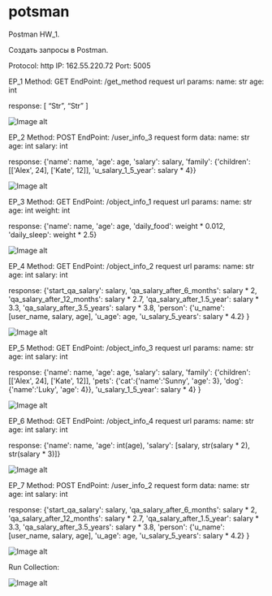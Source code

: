 # potsman
Postman HW_1.

Создать запросы в Postman.

Protocol: http 
IP: 162.55.220.72 
Port: 5005


EP_1
Method: GET
EndPoint: /get_method
request url params: 
 name: str
 age: int
 
 response: 
[
    “Str”,
    “Str”
]


![Image alt](https://github.com/YehorSerdyuk/potsman/blob/main/img/1.png?raw=true)


EP_2
Method: POST
EndPoint: /user_info_3
request form data: 
 name: str
 age: int
 salary: int

response: 
{'name': name,
          'age': age,
          'salary': salary,
          'family': {'children': [['Alex', 24], ['Kate', 12]],
                     'u_salary_1_5_year': salary * 4}}
                     
                     

![Image alt](https://github.com/YehorSerdyuk/potsman/blob/main/img/2.png?raw=true)


EP_3
Method: GET
EndPoint: /object_info_1
request url params: 
 name: str
 age: int
 weight: int

response: 
{'name': name,
          'age': age,
          'daily_food': weight * 0.012,
          'daily_sleep': weight * 2.5}
          

                     
![Image alt](https://github.com/YehorSerdyuk/potsman/blob/main/img/3.png?raw=true)




EP_4
Method: GET
EndPoint: /object_info_2
request url params: 
 name: str
 age: int
 salary: int

response: 
{'start_qa_salary': salary,
          'qa_salary_after_6_months': salary * 2,
          'qa_salary_after_12_months': salary * 2.7,
          'qa_salary_after_1.5_year': salary * 3.3,
          'qa_salary_after_3.5_years': salary * 3.8,
          'person': {'u_name': [user_name, salary, age],
                     'u_age': age,
                     'u_salary_5_years': salary * 4.2}
          }
          

          
         
![Image alt](https://github.com/YehorSerdyuk/potsman/blob/main/img/4.png?raw=true) 


EP_5
Method: GET
EndPoint: /object_info_3
request url params: 
 name: str
 age: int
 salary: int

response: 
{'name': name,
          'age': age,
          'salary': salary,
          'family': {'children': [['Alex', 24], ['Kate', 12]],
                     'pets': {'cat':{'name':'Sunny',
                                     'age': 3},
                              'dog':{'name':'Luky',
                                     'age': 4}},
                     'u_salary_1_5_year': salary * 4}
          }
          
          
   ![Image alt](https://github.com/YehorSerdyuk/potsman/blob/main/img/5.png?raw=true)
   
   

          
EP_6
Method: GET
EndPoint: /object_info_4
request url params: 
 name: str
 age: int
 salary: int

response: 
{'name': name,
          'age': int(age),
          'salary': [salary, str(salary * 2), str(salary * 3)]}
          
          
          
          
 ![Image alt](https://github.com/YehorSerdyuk/potsman/blob/main/img/6.png?raw=true)
 
 

EP_7
Method: POST
EndPoint: /user_info_2
request form data: 
 name: str
 age: int
 salary: int

response: 
{'start_qa_salary': salary,
          'qa_salary_after_6_months': salary * 2,
          'qa_salary_after_12_months': salary * 2.7,
          'qa_salary_after_1.5_year': salary * 3.3,
          'qa_salary_after_3.5_years': salary * 3.8,
          'person': {'u_name': [user_name, salary, age],
                     'u_age': age,
                     'u_salary_5_years': salary * 4.2}
          }

          
   ![Image alt](https://github.com/YehorSerdyuk/potsman/blob/main/img/7.png?raw=true)
   
   
Run Collection:

![Image alt](https://github.com/YehorSerdyuk/potsman/blob/main/img/Run%20Collection.png?raw=true)
